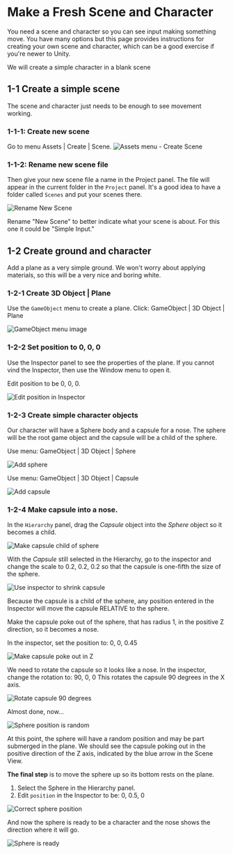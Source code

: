 # Make a Fresh Scene and Character

You need a scene and character so you can see input making
something move. You have many options but this page
provides instructions for creating your own scene and character,
which can be a good exercise if you're newer to Unity.

We will create a simple character in a blank scene

## 1-1 Create a simple scene

The scene and character just needs to be enough to see movement
working.

### 1-1-1: Create new scene

Go to menu Assets | Create | Scene.
![Assets menu - Create Scene](./images/1-1-1--CreateScene.jpg "Unity menu")

### 1-1-2: Rename new scene file

Then give your new scene file a name in the Project panel.
The file will appear in the current folder in the `Project` panel.
It's a good idea to have a folder called `Scenes` and put your
scenes there.

![Rename `New Scene`](./images/1-1-2--Name-Scene-File.jpg)

Rename "New Scene" to better indicate what your scene is about.
For this one it could be "Simple Input."

## 1-2 Create ground and character

Add a plane as a very simple ground. We won't worry about applying
materials, so this will be a very nice and boring white.

### 1-2-1 Create 3D Object | Plane

Use the `GameObject` menu to create a plane.
Click: GameObject | 3D Object | Plane

![GameObject menu image](./images/1-2-1--Create-3D-Plane.jpg)

### 1-2-2 Set position to 0, 0, 0

Use the Inspector panel to see the properties of the plane.
If you cannot vind the Inspector, then use the Window menu
to open it.

Edit position to be 0, 0, 0.

![Edit position in Inspector](./images/1-2-2--Set-Position-to-0-0-0.jpg)

### 1-2-3 Create simple character objects

Our character will have a Sphere body and a capsule for a nose.
The sphere will be the root game object and the capsule will be a child of the sphere.

Use menu: GameObject | 3D Object | Sphere

![Add sphere](./images/1-2-3--add-sphere.jpg)

Use menu: GameObject | 3D Object | Capsule

![Add capsule](./images/1-2-3--add-capsule.jpg)

### 1-2-4 Make capsule into a nose.

In the `Hierarchy` panel, drag the *Capsule* object into the
*Sphere* object so it becomes a child.

![Make capsule child of sphere](./images/1-2-4--make-capsule-child-of-sphere.jpg)

With the *Capsule* still selected in the Hierarchy,
go to the inspector and change the scale to 0.2, 0.2, 0.2
so that the capsule is one-fifth the size of the sphere.

![Use inspector to shrink capsule](./images/1-2-4--shrink-capsule-to-one-fifth.jpg)

Because the capsule is a child of the sphere, any position
entered in the Inspector will move the capsule RELATIVE to the 
sphere.

Make the capsule poke out of the sphere, that has radius 1,
in the positive Z direction, so it becomes a nose.

In the inspector, set the position to: 0, 0, 0.45

![Make capsule poke out in Z](./images/1-2-4--set-capsule-to-poke-out-in-Z.jpg)

We need to rotate the capsule so it looks like a nose.
In the inspector, change the rotation to: 90, 0, 0
This rotates the capsule 90 degrees in the X axis.

![Rotate capsule 90 degrees](./images/1-2-4--rotate-capsule.jpg)

Almost done, now...

![Sphere position is random](./images/1-2-4--sphere-with-nose-is-half-submerged.jpg)

At this point, the sphere will have a random position and may
be part submerged in the plane. We should see the capsule
poking out in the positive direction of the Z axis, indicated
by the blue arrow in the Scene View.


**The final step** is to move the sphere up so its bottom
rests on the plane.

1. Select the Sphere in the Hierarchy panel.
2. Edit `position` in the Inspector to be: 0, 0.5, 0

![Correct sphere position](./images/1-2-4--Correct-sphere-position.jpg)

And now the sphere is ready to be a character and the nose shows the direction where it will go.

![Sphere is ready](./images/1-2-4--Sphere-ready-as-character.jpg)
